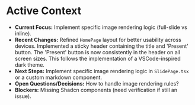 # Active Context

- **Current Focus:** Implement specific image rendering logic (full-slide vs inline).
- **Recent Changes:** Refined `HomePage` layout for better usability across devices. Implemented a sticky header containing the title and 'Present' button. The 'Present' button is now consistently in the header on all screen sizes. This follows the implementation of a VSCode-inspired dark theme.
- **Next Steps:** Implement specific image rendering logic in `SlidePage.tsx` or a custom markdown component.
- **Open Questions/Decisions:** How to handle image rendering rules?
- **Blockers:** Missing Shadcn components (need verification if still an issue).
